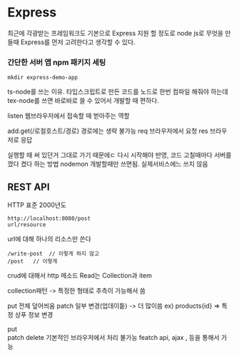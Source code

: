 # Express

최근에 각광받는 프레임워크도 기본으로 Express 지원 할 정도로 
node js로 무엇을 만들때 Express를 먼저 고려한다고 생각할 수 있다.

### 간단한 서버 앱 npm 패키지 세팅
````text
mkdir express-demo-app
````
ts-node를 쓰는 이유.
타입스크립트로 만든 코드를 노드로 한번 컴파일 해줘야 하는데
tex-node를 쓰면 바로바로 쓸 수 있어서
개발할 때 편하다.

listen
웹브라우저에서 접속할 때 
벋아주는 역할

add.get(/로컬호스트/경로)
경로에는 생략 불가능
req 브라우저에서 요청
res 브라우저로 응답

실행할 때 써 있던거 그대로 가기 때문에ㄷ
다시 시작해야 반영,
코드 고칠때마다
서버를 껐다 켰다 하는 방법
nodemon 개발할때만 쓰면됨. 실제서비스에느 쓰지 않음

## REST API 
HTTP 표준 2000년도

```text
http://localhost:8080/post
url/resource
```
url에 대해 하나의 리소스만 쓴다
````text
/write-post  // 이렇게 하지 않고
/post   // 이렇게
````

crud에 대해서 http 메소드 
Read는 Collection과 item

collection패턴 -> 특정한 형태로 추측이 가능해서 씀

put 전체 덮어씌움
patch 일부 변경(업데이틑) -> 더 많이씀
ex) products{id} => 특정 상푸 정보 변경

put  
patch 
delete 
기본적인 브라우저에서 처리 불가능
featch api, ajax , 등을 통해서 가능

 
